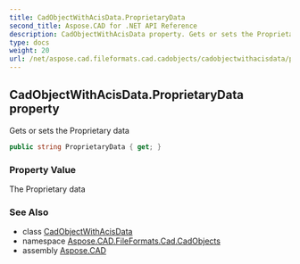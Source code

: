 ```yaml
---
title: CadObjectWithAcisData.ProprietaryData
second_title: Aspose.CAD for .NET API Reference
description: CadObjectWithAcisData property. Gets or sets the Proprietary data
type: docs
weight: 20
url: /net/aspose.cad.fileformats.cad.cadobjects/cadobjectwithacisdata/proprietarydata/
---
```

## CadObjectWithAcisData.ProprietaryData property

Gets or sets the Proprietary data

```csharp
public string ProprietaryData { get; }
```

### Property Value

The Proprietary data

### See Also

* class [CadObjectWithAcisData](../)
* namespace [Aspose.CAD.FileFormats.Cad.CadObjects](../../cadobjectwithacisdata/)
* assembly [Aspose.CAD](../../../)


